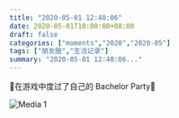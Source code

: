 ```yaml
---
title: "2020-05-01 12:48:06"
date: 2020-05-01T10:00:00+08:00
draft: false
categories: ["moments","2020","2020-05"]
tags: ["朋友圈","生活记录"]
summary: "2020-05-01 12:48:06..."
---
```


🥰在游戏中度过了自己的 Bachelor Party🥳

![Media 1](/Moments/photos/2020-05-01/202005011248060.jpg)

